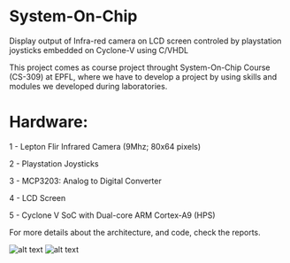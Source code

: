 # System-On-Chip
Display output of Infra-red camera on LCD screen controled by playstation joysticks embedded on Cyclone-V using C/VHDL 


This project comes as course project throught System-On-Chip Course (CS-309) at EPFL, where we have to develop a project by using skills and modules we 
developed during laboratories.


# Hardware:
1 - Lepton Flir Infrared Camera (9Mhz; 80x64 pixels)

2 - Playstation Joysticks

3 - MCP3203: Analog to Digital Converter

4 - LCD Screen

5 - Cyclone V SoC with Dual-core ARM Cortex-A9 (HPS)

For more details about the architecture, and code, check the reports.

![alt text](https://github.com/IemProg/System-On-Chip/flir.png?raw=true)
![alt text](https://github.com/IemProg/System-On-Chip/Capture2.png?raw=true)
